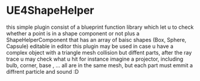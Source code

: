 # UE4ShapeHelper

this simple plugin consist of a blueprint function library which let u to check whether a point is in a shape component or not
plus a ShapeHelperComponent that has an array of baisc shapes (Box, Sphere, Capsule) editable in editor
this plugin may be used in case u have a complex object with a triangle mesh collision but diffent parts, after the ray trace u may check what u hit
 for instance imagine a projector, including bulb, corner, base , ... all are in the same mesh, but each part must emmit a diffrent particle and sound :D
